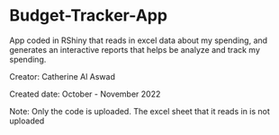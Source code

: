 # Budget-Tracker-App
App coded in RShiny that reads in excel data about my spending, and generates an interactive reports that helps be analyze and track my spending.


Creator: Catherine Al Aswad

Created date: October - November 2022

Note: Only the code is uploaded. The excel sheet that it reads in is not uploaded
